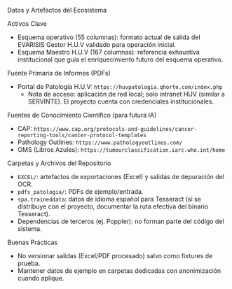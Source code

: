 Datos y Artefactos del Ecosistema

Activos Clave
- Esquema operativo (55 columnas): formato actual de salida del EVARISIS Gestor H.U.V validado para operación inicial.
- Esquema Maestro H.U.V (167 columnas): referencia exhaustiva institucional que guía el enriquecimiento futuro del esquema operativo.

Fuente Primaria de Informes (PDFs)
- Portal de Patología H.U.V: `https://huvpatologia.qhorte.com/index.php`
  - Nota de acceso: aplicación de red local; solo intranet HUV (similar a SERVINTE). El proyecto cuenta con credenciales institucionales.

Fuentes de Conocimiento Científico (para futura IA)
- CAP: `https://www.cap.org/protocols-and-guidelines/cancer-reporting-tools/cancer-protocol-templates`
- Pathology Outlines: `https://www.pathologyoutlines.com/`
- OMS (Libros Azules): `https://tumourclassification.iarc.who.int/home`

Carpetas y Archivos del Repositorio
- `EXCEL/`: artefactos de exportaciones (Excel) y salidas de depuración del OCR.
- `pdfs_patologia/`: PDFs de ejemplo/entrada.
- `spa.traineddata`: datos de idioma español para Tesseract (si se distribuye con el proyecto, documentar la ruta efectiva del binario Tesseract).
- Dependencias de terceros (ej. Poppler): no forman parte del código del sistema.

Buenas Prácticas
- No versionar salidas (Excel/PDF procesado) salvo como fixtures de prueba.
- Mantener datos de ejemplo en carpetas dedicadas con anonimización cuando aplique.
